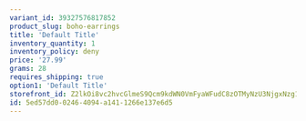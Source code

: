 ```yaml
---
variant_id: 39327576817852
product_slug: boho-earrings
title: 'Default Title'
inventory_quantity: 1
inventory_policy: deny
price: '27.99'
grams: 28
requires_shipping: true
option1: 'Default Title'
storefront_id: Z2lkOi8vc2hvcGlmeS9Qcm9kdWN0VmFyaWFudC8zOTMyNzU3NjgxNzg1Mg==
id: 5ed57dd0-0246-4094-a141-1266e137e6d5
---
```

